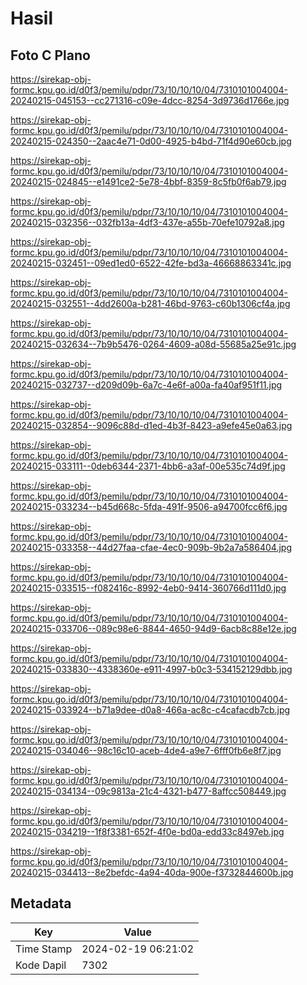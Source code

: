 # Hasil

## Foto C Plano

https://sirekap-obj-formc.kpu.go.id/d0f3/pemilu/pdpr/73/10/10/10/04/7310101004004-20240215-045153--cc271316-c09e-4dcc-8254-3d9736d1766e.jpg

https://sirekap-obj-formc.kpu.go.id/d0f3/pemilu/pdpr/73/10/10/10/04/7310101004004-20240215-024350--2aac4e71-0d00-4925-b4bd-71f4d90e60cb.jpg

https://sirekap-obj-formc.kpu.go.id/d0f3/pemilu/pdpr/73/10/10/10/04/7310101004004-20240215-024845--e1491ce2-5e78-4bbf-8359-8c5fb0f6ab79.jpg

https://sirekap-obj-formc.kpu.go.id/d0f3/pemilu/pdpr/73/10/10/10/04/7310101004004-20240215-032356--032fb13a-4df3-437e-a55b-70efe10792a8.jpg

https://sirekap-obj-formc.kpu.go.id/d0f3/pemilu/pdpr/73/10/10/10/04/7310101004004-20240215-032451--09ed1ed0-6522-42fe-bd3a-46668863341c.jpg

https://sirekap-obj-formc.kpu.go.id/d0f3/pemilu/pdpr/73/10/10/10/04/7310101004004-20240215-032551--4dd2600a-b281-46bd-9763-c60b1306cf4a.jpg

https://sirekap-obj-formc.kpu.go.id/d0f3/pemilu/pdpr/73/10/10/10/04/7310101004004-20240215-032634--7b9b5476-0264-4609-a08d-55685a25e91c.jpg

https://sirekap-obj-formc.kpu.go.id/d0f3/pemilu/pdpr/73/10/10/10/04/7310101004004-20240215-032737--d209d09b-6a7c-4e6f-a00a-fa40af951f11.jpg

https://sirekap-obj-formc.kpu.go.id/d0f3/pemilu/pdpr/73/10/10/10/04/7310101004004-20240215-032854--9096c88d-d1ed-4b3f-8423-a9efe45e0a63.jpg

https://sirekap-obj-formc.kpu.go.id/d0f3/pemilu/pdpr/73/10/10/10/04/7310101004004-20240215-033111--0deb6344-2371-4bb6-a3af-00e535c74d9f.jpg

https://sirekap-obj-formc.kpu.go.id/d0f3/pemilu/pdpr/73/10/10/10/04/7310101004004-20240215-033234--b45d668c-5fda-491f-9506-a94700fcc6f6.jpg

https://sirekap-obj-formc.kpu.go.id/d0f3/pemilu/pdpr/73/10/10/10/04/7310101004004-20240215-033358--44d27faa-cfae-4ec0-909b-9b2a7a586404.jpg

https://sirekap-obj-formc.kpu.go.id/d0f3/pemilu/pdpr/73/10/10/10/04/7310101004004-20240215-033515--f082416c-8992-4eb0-9414-360766d111d0.jpg

https://sirekap-obj-formc.kpu.go.id/d0f3/pemilu/pdpr/73/10/10/10/04/7310101004004-20240215-033706--089c98e6-8844-4650-94d9-6acb8c88e12e.jpg

https://sirekap-obj-formc.kpu.go.id/d0f3/pemilu/pdpr/73/10/10/10/04/7310101004004-20240215-033830--4338360e-e911-4997-b0c3-534152129dbb.jpg

https://sirekap-obj-formc.kpu.go.id/d0f3/pemilu/pdpr/73/10/10/10/04/7310101004004-20240215-033924--b71a9dee-d0a8-466a-ac8c-c4cafacdb7cb.jpg

https://sirekap-obj-formc.kpu.go.id/d0f3/pemilu/pdpr/73/10/10/10/04/7310101004004-20240215-034046--98c16c10-aceb-4de4-a9e7-6fff0fb6e8f7.jpg

https://sirekap-obj-formc.kpu.go.id/d0f3/pemilu/pdpr/73/10/10/10/04/7310101004004-20240215-034134--09c9813a-21c4-4321-b477-8affcc508449.jpg

https://sirekap-obj-formc.kpu.go.id/d0f3/pemilu/pdpr/73/10/10/10/04/7310101004004-20240215-034219--1f8f3381-652f-4f0e-bd0a-edd33c8497eb.jpg

https://sirekap-obj-formc.kpu.go.id/d0f3/pemilu/pdpr/73/10/10/10/04/7310101004004-20240215-034413--8e2befdc-4a94-40da-900e-f3732844600b.jpg


## Metadata

| Key        | Value               |
| ---------- | ------------------- |
| Time Stamp | 2024-02-19 06:21:02 |
| Kode Dapil | 7302                |



